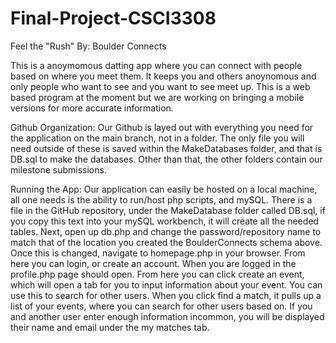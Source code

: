 # Final-Project-CSCI3308

Feel the "Rush"
By: Boulder Connects

This is a anoymomous datting app where you can connect with people based on where you meet them. 
It keeps you and others anoynomous and only people who want to see and you want to see meet up.
This is a web based program at the moment but we are working on bringing a mobile versions for
more accurate information. 

Github Organization:
Our Github is layed out with everything you need for the application on the main branch, not in a folder. The only file you will need outside of these is saved within the MakeDatabases folder, and that is DB.sql to make the databases. Other than that, the other folders contain our milestone submissions.

Running the App:
Our application can easily be hosted on a local machine, all one needs is the ability to run/host php scripts, and mySQL. There is a file in the GitHub repository, under the MakeDatabase folder called DB.sql, if you copy this text into your mySQL workbench, it will create all the needed tables. Next, open up db.php and change the password/repository name to match that of the location you created the BoulderConnects schema above. Once this is changed, navigate to homepage.php in your browser. From here you can login, or create an account. When you are logged in the profile.php page should open. From here you can click create an event, which will open a tab for you to input information about your event. You can use this to search for other users. When you click find a match, it pulls up a list of your events, where you can search for other users based on. If you and another user enter enough information incommon, you will be displayed their name and email under the my matches tab.

